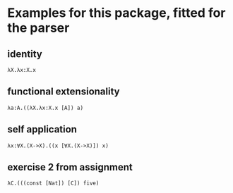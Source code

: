 # Examples for this package, fitted for the parser


## identity
`λX.λx:X.x`

## functional extensionality
`λa:A.((λX.λx:X.x [A]) a)`

## self application
`λx:∀X.(X->X).((x [∀X.(X->X)]) x)`

## exercise 2 from assignment
`λC.(((const [Nat]) [C]) five)`

